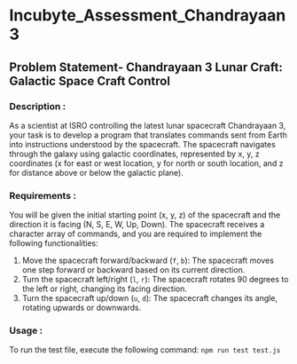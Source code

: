 # Incubyte_Assessment_Chandrayaan3

## Problem Statement- Chandrayaan 3 Lunar Craft: Galactic Space Craft Control

### Description :

As a scientist at ISRO controlling the latest lunar spacecraft Chandrayaan 3, your task is to develop a program that translates commands sent from Earth into instructions understood by the spacecraft. The spacecraft navigates through the galaxy using galactic coordinates, represented by x, y, z coordinates (x for east or west location, y for north or south location, and z for distance above or below the galactic plane).

### Requirements :

You will be given the initial starting point (x, y, z) of the spacecraft and the direction it is facing (N, S, E, W, Up, Down). The spacecraft receives a character array of commands, and you are required to implement the following functionalities:

1. Move the spacecraft forward/backward (`f`, `b`): The spacecraft moves one step forward or backward based on its current direction.
2. Turn the spacecraft left/right (`l`, `r`): The spacecraft rotates 90 degrees to the left or right, changing its facing direction.
3. Turn the spacecraft up/down (`u`, `d`): The spacecraft changes its angle, rotating upwards or downwards.

### Usage :

To run the test file, execute the following command: `npm run test test.js`
